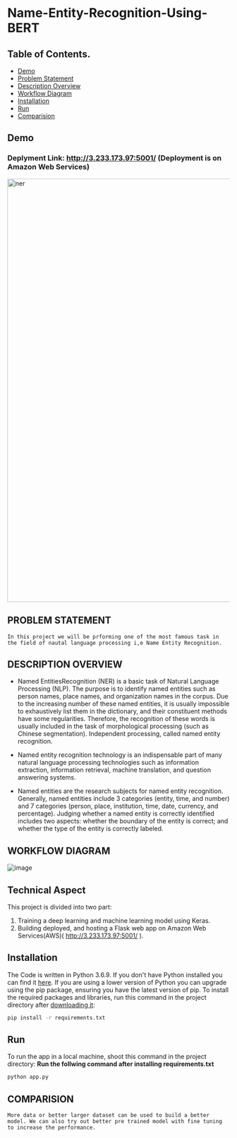 # Name-Entity-Recognition-Using-BERT
## Table of Contents.
  * [Demo](#demo)
  * [Problem Statement](#problem-statement)
  * [Description Overview](#description-overview)
  * [Workflow Diagram](#workflow-diagram)
  * [Installation](#installation)
  * [Run](#run)
  * [Comparision](#comparision)
## Demo
### Deplyment Link: http://3.233.173.97:5001/ (Deployment is on Amazon Web Services)
<img width="960" alt="ner" src="https://user-images.githubusercontent.com/62692329/217649657-7960e411-668c-4839-9b49-21b50b670fec.png">

## PROBLEM STATEMENT
``` In this project we will be prforming one of the most famous task in the field of nautal language processing i,e Name Entity Recognition. ```
## DESCRIPTION OVERVIEW
- Named EntitiesRecognition (NER) is a basic task of Natural Language Processing (NLP). The purpose is to identify named entities such as person names, place names, and organization names in the corpus. Due to the increasing number of these named entities, it is usually impossible to exhaustively list them in the dictionary, and their constituent methods have some regularities. Therefore, the recognition of these words is usually included in the task of morphological processing (such as Chinese segmentation). Independent processing, called named entity recognition. 

- Named entity recognition technology is an indispensable part of many natural language processing technologies such as information extraction, information retrieval, machine translation, and question answering systems.

- Named entities are the research subjects for named entity recognition. Generally, named entities include 3 categories (entity, time, and number) and 7 categories (person, place, institution, time, date, currency, and percentage). Judging whether a named entity is correctly identified includes two aspects: whether the boundary of the entity is correct; and whether the type of the entity is correctly labeled.

## WORKFLOW DIAGRAM
![image](https://user-images.githubusercontent.com/62692329/217648006-d38a83a7-7144-48c8-907a-d470e76930e4.png)
## Technical Aspect
This project is divided into two part:
1. Training a deep learning and machine learning model using Keras.
2. Building deployed, and hosting a Flask web app on Amazon Web Services(AWS)( http://3.233.173.97:5001/ ).

## Installation
The Code is written in Python 3.6.9. If you don't have Python installed you can find it [here](https://www.python.org/downloads/). If you are using a lower version of Python you can upgrade using the pip package, ensuring you have the latest version of pip. To install the required packages and libraries, run this command in the project directory after [downloading it](https://github.com/IamVicky90/Name-Entity-Recognition-Using-BERT/archive/main.zip):
```bash
pip install -r requirements.txt
```
## Run
To run the app in a local machine, shoot this command in the project directory:
__Run the follwing command after installing requirements.txt__
```bash
python app.py
```
## COMPARISION
``` More data or better larger dataset can be used to build a better model. We can also try out better pre trained model with fine tuning to increase the performance. ```
